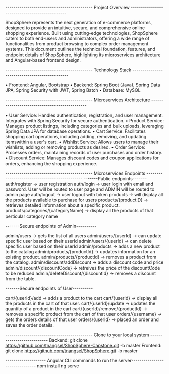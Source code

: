 ------------------------------------------- Project Overview ----------------------------------------------

ShopSphere represents the next generation of e-commerce platforms, designed to provide an intuitive, secure, and comprehensive online shopping experience. Built using cutting-edge technologies, ShopSphere caters to both end-users and administrators, offering a wide range of functionalities from product browsing to complex order management systems. This document outlines the technical foundation, features, and endpoint details of ShopSphere, highlighting its microservices architecture and Angular-based frontend design.

------------------------------------------- Technology Stack ----------------------------------------------

• Frontend: Angular, Bootstrap
• Backend: Spring Boot (Java), Spring Data JPA, Spring Security with JWT, Spring Batch
• Database: MySQL

------------------------------------------- Microservices Architecture ----------------------------------------------

• User Service: Handles authentication, registration, and user management. Integrates with Spring Security for secure authentication.
• Product Service: Manages product listings, including categories and bulk uploads, leveraging Spring Data JPA for database operations.
• Cart Service: Facilitates shopping cart operations, including adding, removing, and updating itemswithin a user's cart.
• Wishlist Service: Allows users to manage their wishlists, adding or removing products as desired.
• Order Service: Processes orders, maintaining records of user purchases and order history.
• Discount Service: Manages discount codes and coupon applications for orders, enhancing the shopping experience.

------------------------------------------- Microservices Endpoints ----------------------------------------------
-------Public endpoints-------
auth/register -> user registration
auth/login -> user login with email and password. User will be routed to user page and ADMIN will be routed to admin page
auth/logout -> user logout with token
products -> will display all the products available to purchase for users
products/{productID} -> retrieves detailed information about a specific product.
products/categories/{categoryName} -> display all the products of that perticular category name

-------Secure endpoints of Admin----------

admin/users -> gets the list of all users
admin/users/{userId} -> can update specific user based on their userId
admin/users/{userId} -> can delete specific user based on their userId
admin/products -> adds a new product to the catalog
admin/products/{productId} -> updates information for an existing product.
admin/products/{productId} -> removes a product from the catalog.
admin/discount/addDiscount -> adds a discount code and price
admin/discount/{discountCode} -> retreives the price of the discountCode to be reduced
admin/deleteDiscount/{discountId} -> removes a discount from the table.

-------Secure endpoints of User----------

cart/{userId}/add -> adds a product to the cart
cart/{userId} -> display all the products in the cart of that user.
cart/{userId}/update -> updates the quantity of a product in the cart
cart/{userId}/remove/{productId} -> removes a specific product from the cart of that user
orders/{username} -> gets the orders details of that user
orders/{userId} -> placed an order and saves the order details.

------------------------------------------- Clone to your local system ---------------------------
Backend: git clone https://github.com/tnangsel/ShopSphere-Capstone.git -b master
Frontend: git clone https://github.com/tnangsel/ShopSphere.git -b master

-------------------- Angular CLI commands to run the server-------------------------------
npm install
ng serve
